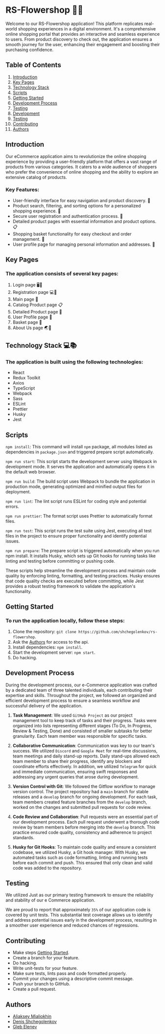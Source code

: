 # RS-Flowershop 🛒🌐

Welcome to our RS-Flowershop application! This platform replicates real-world shopping experiences in a digital
environment.
It's a comprehensive online shopping portal that provides an interactive and seamless experience to users. From
product discovery to check out, the application ensures a smooth journey for the user, enhancing their engagement and
boosting their purchasing confidence.

## Table of Contents

1. [Introduction](#introduction)
2. [Key Pages](#key-pages)
3. [Technology Stack](#technology-stack)
4. [Scripts](#scripts)
5. [Getting Started](#getting-started)
6. [Development Process](#development)
7. [Testing](#testing)
8. [Development](#development)
9. [Testing](#testing)
10. [Contributing](#contributing)
11. [Authors](#authors)

## <a id="introduction">Introduction</a>

Our eCommerce application aims to revolutionize the online shopping experience by providing a user-friendly platform
that offers a vast range of products from various categories. It caters to a wide audience of shoppers who prefer the
convenience of online shopping and the ability to explore an extensive catalog of products.

### Key Features:

- User-friendly interface for easy navigation and product discovery. 🐶
- Product search, filtering, and sorting options for a personalized shopping experience. 🔎
- Secure user registration and authentication process. 📝
- Detailed product pages with essential information and product options. 📋
- Shopping basket functionality for easy checkout and order management. 🛒
- User profile page for managing personal information and addresses. 👤

## <a id="key-pages">Key Pages</a>

### The application consists of several key pages:

1. Login page 🖥️🔐
2. Registration page 💻📝
3. Main page 🏡
4. Catalog Product page 📋
5. Detailed Product page 🔎
6. User Profile page 👤
7. Basket page 🛒
8. About Us page 🌏🚻

## <a id="technology-stack">Technology Stack 💻📚</a>

### The application is built using the following technologies:

- React
- Redux Toolkit
- Axios
- TypeScript
- Webpack
- Sass
- ESLint
- Prettier
- Husky
- Jest

## <a id="scripts">Scripts</a>

<code>npm install</code>: This command will install `npm` package, all modules listed as dependencies in `package.json`
and triggered
prepare
script automatically.

<code>npm run start</code>: This script starts the development server using Webpack in
development mode. It serves the application and automatically opens it in the default web browser.

<code>npm run build</code>: The build script uses Webpack to bundle the application in production mode,
generating optimized and minified output files for deployment.

<code>npm run lint</code>: The lint script runs ESLint for coding style and potential errors.

<code>npm run prettier</code>: The format script uses Prettier to automatically format
files.

<code>npm run test</code>: This script runs the test suite using Jest, executing all test files in the project to ensure
proper
functionality and identify potential issues.

<code>npm run prepare</code>: The prepare script is triggered automatically when you run npm install. It installs Husky,
which sets up Git hooks for running tasks like linting and testing before committing or pushing code.

These scripts help streamline the development process and maintain code quality by enforcing linting, formatting, and
testing practices. Husky ensures that code quality checks are executed before committing, while Jest provides a robust
testing framework to validate the application's functionality.

## <a id="getting-started">Getting Started</a>

### To run the application locally, follow these steps:

1. Clone the repository: `git clone https://github.com/shchegolenkov/rs-flowershop`.
2. Ask the [Authors](#authors) for access to the api.
3. Install dependencies: `npm install`.
4. Start the development server: `npm start`.
5. Do hacking.

## <a id="development">Development Process</a>

During the development process, our e-Commerce application was crafted by a dedicated team of three talented
individuals, each contributing their expertise and skills. Throughout the project, we followed an organized and
efficient development
process to ensure a seamless workflow and successful delivery of the application.

1. **Task Management**: We used `GitHub Project` as our project management tool to keep track of tasks and
   their progress. Tasks were organized into lists representing different stages (To Do, In Progress, Review & Testing,
   Done) and consisted of smaller subtasks for better granularity. Each team member was responsible for specific tasks.

2. **Collaborative Communication**: Communication was key to our team's success. We utilized `Discord` and `Google Meet`
   for real-time
   discussions, team meetings and daily stand-up reports. Daily stand-ups allowed each team member to share their
   progress, identify any blockers and coordinate efforts effectively. In addition, we utilized `Telegram` for
   quick and immediate communication, ensuring swift responses and addressing any urgent queries that arose during
   development.

3. **Version Control with Git**: We followed the Gitflow workflow to manage version control. The project repository had
   a `main` branch for stable releases and a `develop` branch for ongoing development. For each task, team members
   created feature branches from the `develop` branch, worked on the changes and submitted pull requests for code
   review.

4. **Code Review and Collaboration**: Pull requests were an essential part of our development process. Each pull request
   underwent a thorough code review by team members before merging into the `develop` branch. This practice
   ensured code quality, consistency and adherence to project standards.

5. **Husky for Git Hooks**: To maintain code quality and ensure a consistent codebase, we utilized Husky, a Git hook
   manager. With Husky, we automated tasks such as code formatting, linting and running tests before each commit and
   push. This ensured that only clean and valid code was added to the repository.

## <a id="testing">Testing</a>

We utilized Just as our primary testing framework to ensure the reliability and stability of our e Commerce application.

We are proud to report that approximately `35%` of our application code is covered by unit tests. This substantial test
coverage allows us to identify and address potential issues early in the development process, resulting in a smoother
user experience and reduced chances of regressions.

## <a id="contributing">Contributing</a>

- Make steps [Getting Started](getting-started).
- Create a branch for your feature.
- Do hacking.
- Write unit-tests for your feature.
- Make sure tests, lints pass and code formatted properly.
- Commit your changes using a descriptive commit message.
- Push your branch to GitHub.
- Create a pull request.

## <a id="authors">Authors</a>

- [Aliaksey Mialiokhin](https://github.com/Mialiokhin)
- [Denis Shchegolenkov](https://github.com/shchegolenkov/)
- [Gleb Elenev](https://github.com/gl-el/)
